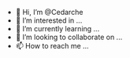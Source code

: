 - 👋 Hi, I’m @Cedarche
- 👀 I’m interested in ...
- 🌱 I’m currently learning ...
- 💞️ I’m looking to collaborate on ...
- 📫 How to reach me ...

<!---
Cedarche/Cedarche is a ✨ special ✨ repository because its `README.md` (this file) appears on your GitHub profile.
You can click the Preview link to take a look at your changes.
--->

